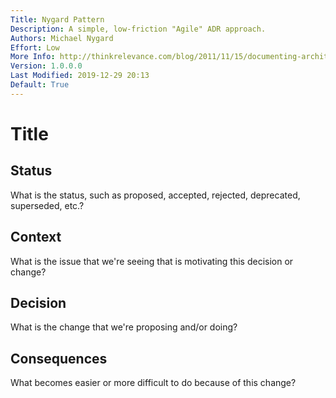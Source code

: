 ```yaml
---
Title: Nygard Pattern
Description: A simple, low-friction "Agile" ADR approach.
Authors: Michael Nygard
Effort: Low
More Info: http://thinkrelevance.com/blog/2011/11/15/documenting-architecture-decisions
Version: 1.0.0.0
Last Modified: 2019-12-29 20:13
Default: True
---
```

# Title

## Status

What is the status, such as proposed, accepted, rejected, deprecated, superseded, etc.?

## Context

What is the issue that we're seeing that is motivating this decision or change?

## Decision

What is the change that we're proposing and/or doing?

## Consequences

What becomes easier or more difficult to do because of this change?